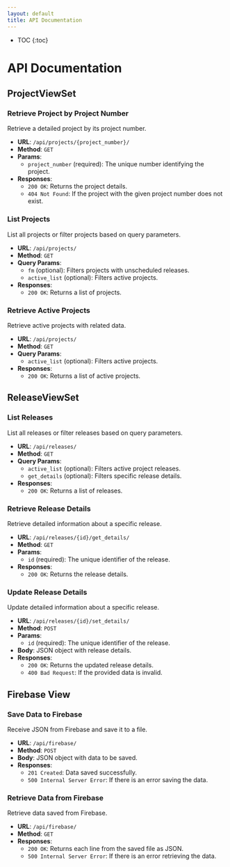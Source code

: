 ```yaml
---
layout: default
title: API Documentation
---
```


* TOC
{:toc}

# API Documentation

## ProjectViewSet

### Retrieve Project by Project Number
Retrieve a detailed project by its project number.

- **URL**: `/api/projects/{project_number}/`
- **Method**: `GET`
- **Params**:
    - `project_number` (required): The unique number identifying the project.
- **Responses**:
    - `200 OK`: Returns the project details.
    - `404 Not Found`: If the project with the given project number does not exist.

### List Projects
List all projects or filter projects based on query parameters.

- **URL**: `/api/projects/`
- **Method**: `GET`
- **Query Params**:
    - `fm` (optional): Filters projects with unscheduled releases.
    - `active_list` (optional): Filters active projects.
- **Responses**:
    - `200 OK`: Returns a list of projects.

### Retrieve Active Projects
Retrieve active projects with related data.

- **URL**: `/api/projects/`
- **Method**: `GET`
- **Query Params**:
    - `active_list` (optional): Filters active projects.
- **Responses**:
    - `200 OK`: Returns a list of active projects.

## ReleaseViewSet

### List Releases
List all releases or filter releases based on query parameters.

- **URL**: `/api/releases/`
- **Method**: `GET`
- **Query Params**:
    - `active_list` (optional): Filters active project releases.
    - `get_details` (optional): Filters specific release details.
- **Responses**:
    - `200 OK`: Returns a list of releases.

### Retrieve Release Details
Retrieve detailed information about a specific release.

- **URL**: `/api/releases/{id}/get_details/`
- **Method**: `GET`
- **Params**:
    - `id` (required): The unique identifier of the release.
- **Responses**:
    - `200 OK`: Returns the release details.

### Update Release Details
Update detailed information about a specific release.

- **URL**: `/api/releases/{id}/set_details/`
- **Method**: `POST`
- **Params**:
    - `id` (required): The unique identifier of the release.
- **Body**: JSON object with release details.
- **Responses**:
    - `200 OK`: Returns the updated release details.
    - `400 Bad Request`: If the provided data is invalid.

## Firebase View

### Save Data to Firebase
Receive JSON from Firebase and save it to a file.

- **URL**: `/api/firebase/`
- **Method**: `POST`
- **Body**: JSON object with data to be saved.
- **Responses**:
    - `201 Created`: Data saved successfully.
    - `500 Internal Server Error`: If there is an error saving the data.

### Retrieve Data from Firebase
Retrieve data saved from Firebase.

- **URL**: `/api/firebase/`
- **Method**: `GET`
- **Responses**:
    - `200 OK`: Returns each line from the saved file as JSON.
    - `500 Internal Server Error`: If there is an error retrieving the data.
